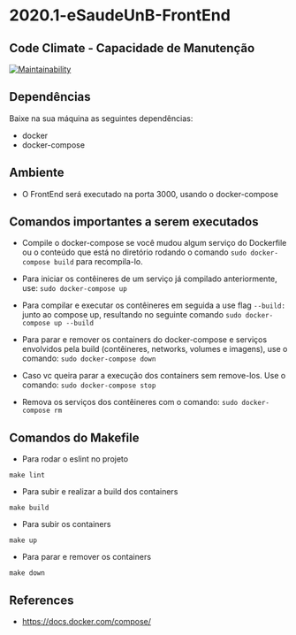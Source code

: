 # 2020.1-eSaudeUnB-FrontEnd

## Code Climate - Capacidade de Manutenção

[![Maintainability](https://api.codeclimate.com/v1/badges/79f47abb5752e522f98b/maintainability)](https://codeclimate.com/github/fga-eps-mds/2020.1-eSaudeUnB-FrontEnd/maintainability)

## Dependências

Baixe na sua máquina as seguintes dependências:

* docker
* docker-compose

## Ambiente

* O FrontEnd será executado na porta 3000, usando o docker-compose

## Comandos importantes a serem executados

* Compile o docker-compose se você mudou algum serviço do Dockerfile ou o conteúdo que está no diretório rodando o comando ```sudo docker-compose build``` para recompila-lo.

* Para iniciar os contêineres de um serviço já compilado anteriormente, use: ```sudo docker-compose up```

* Para compilar e executar os contêineres em seguida a use flag ```--build:``` junto ao compose up, resultando no seguinte comando ```sudo docker-compose up --build```

* Para parar e remover os containers do docker-compose e serviços envolvidos pela build (contêineres, networks, volumes e imagens), use o comando: ```sudo docker-compose down```

* Caso vc queira parar a execução dos containers sem remove-los. Use o comando: ```sudo docker-compose stop```

* Remova os serviços dos contêineres com o comando: ```sudo docker-compose rm```

## Comandos do Makefile

* Para rodar o eslint no projeto
```
make lint
```

* Para subir e realizar a build dos containers 
```
make build
```

* Para subir os containers 
```
make up
```

* Para parar e remover os containers
```
make down
```

## References

* https://docs.docker.com/compose/
